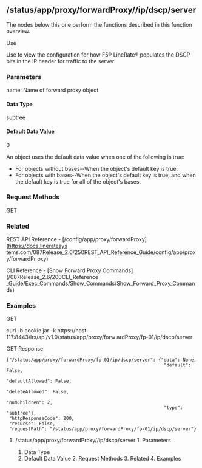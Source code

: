 ## /status/app/proxy/forwardProxy/<name>/ip/dscp/server

The nodes below this one perform the functions described in this function
overview.

Use

Use to view the configuration for how F5® LineRate® populates the DSCP bits in
the IP header for traffic to the server.

### Parameters

name: Name of forward proxy object

#### Data Type

subtree

#### Default Data Value

0

An object uses the default data value when one of the following is true:

  * For objects without bases--When the object's default key is true.
  * For objects with bases--When the object's default key is true, and when the default key is true for all of the object's bases.

### Request Methods

GET

### Related

REST API Reference - [/config/app/proxy/forwardProxy](https://docs.lineratesys
tems.com/087Release_2.6/250REST_API_Reference_Guide/config/app/proxy/forwardPr
oxy)

CLI Reference - [Show Forward Proxy Commands](/087Release_2.6/200CLI_Reference
_Guide/Exec_Commands/Show_Commands/Show_Forward_Proxy_Commands)

### Examples

GET

curl -b cookie.jar -k https://host-117:8443/lrs/api/v1.0/status/app/proxy/forw
ardProxy/fp-01/ip/dscp/server

GET Response

    
    
    {"/status/app/proxy/forwardProxy/fp-01/ip/dscp/server": {"data": None,
                                                              "default": False,
                                                              "defaultAllowed": False,
                                                              "deleteAllowed": False,
                                                              "numChildren": 2,
                                                              "type": "subtree"},
     "httpResponseCode": 200,
     "recurse": False,
     "requestPath": "/status/app/proxy/forwardProxy/fp-01/ip/dscp/server"}
    

  1. /status/app/proxy/forwardProxy/<name>/ip/dscp/server
    1. Parameters
      1. Data Type
      2. Default Data Value
    2. Request Methods
    3. Related
    4. Examples

